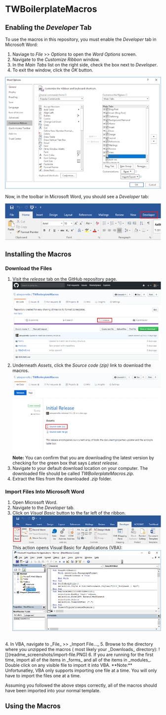 # TWBoilerplateMacros

## Enabling the _Developer_ Tab

To use the macros in this repository, you must enable the _Developer_ tab in Microsoft Word:

1. Naviage to _File_ >> _Options_ to open the _Word Options_ screen.
2. Navigate to the _Customize Ribbon_ window.
3. In the _Main Tabs_ list on the right side, check the box next to _Developer_.
4. To exit the window, click the _OK_ button.

![](readme_screenshots/customize-ribbon.PNG)

Now, in the toolbar in Microsoft Word, you should see a _Developer_ tab:

![](readme_screenshots/developer-tab.PNG)

## Installing the Macros


### Download the Files

1. Visit the _release_ tab on the GitHub repository page.
![](readme_screenshots/releases.PNG)
2. Underneath _Assets_, click the _Source code (zip)_ link to download the macros.
![](readme_screenshots/release-page.PNG)
**Note:** You can confirm that you are downloading the latest version by checking for the green box that says _Latest release_.
3. Navigate to your default download location on your computer. The downloaded file should be called _TWBoilerplateMacros.zip_.
4. Extract the files from the downloaded _.zip_ folder.

### Import Files Into Microsoft Word

1. Open Microsoft Word.
2. Navigate to the _Developer_ tab.
3. Click on _Visual Basic_ button to the far left of the ribbon.
![](readme_screenshots/visual-basic-button.PNG)<br>
This action opens Visual Basic for Applications (VBA):
![](readme_screenshots/word-vb.PNG)
<br>
4. In VBA, navigate to _File_ >> _Import File..._
5. Browse to the directory where you unzipped the macros ( most likely your _Downloads_ directory):
![](readme_screenshots/import-file.PNG)
6. If you are running for the first time, import all of the items in _forms_ and all of the items in _modules_. Double click on any visible file to import it into VBA.
**Note:** Unfortunatley, VBA only supports importing one file at a time. You will only have to import the files one at a time.

Assuming you followed the above steps correctly, all of the macros should have been imported into your normal template.

## Using the Macros